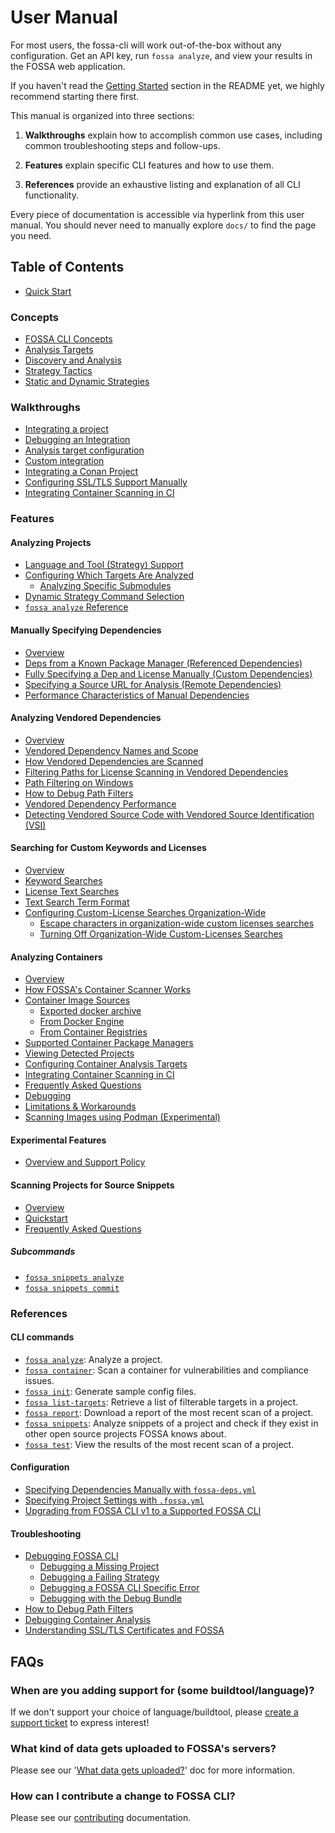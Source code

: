# User Manual

For most users, the fossa-cli will work out-of-the-box without any configuration. Get an API key, run `fossa analyze`, and view your results in the FOSSA web application.

If you haven't read the [Getting Started](../README.md#getting-started) section in the README yet, we highly recommend starting there first.

This manual is organized into three sections:

<!-- 1. **Concepts** explain the intent and mechanics behind FOSSA concepts (e.g. how FOSSA thinks about "projects" or "dependencies"), including important nuances and subtleties. -->

1. **Walkthroughs** explain how to accomplish common use cases, including common troubleshooting steps and follow-ups.

2. **Features** explain specific CLI features and how to use them.

3. **References** provide an exhaustive listing and explanation of all CLI functionality.

Every piece of documentation is accessible via hyperlink from this user manual. You should never need to manually explore `docs/` to find the page you need.

## Table of Contents

<!-- 1. [Concepts](#concepts) -->
<!-- ## Concepts

Concept guides explain the nuances behind how basic FOSSA primitives work. If you're looking to accomplish a specific goal, you should probably start with [Walkthroughs](#walkthroughs), but if you come across confusing behavior, understanding Concepts can help you debug what's going on.

- [The FOSSA ontology: Projects, Revisions, Analyses, and Targets](./concepts/ontology.md)
- [What is a Dependency?](./concepts/dependencies.md)
- [Locators, Project Identity, and Dependency Identity](./concepts/locators-and-identity.md)
- [Lifecycle of an Analysis](./concepts/analysis-and-analyzers.md)
-->

- [Quick Start](./walkthroughs/integrating.md)

### Concepts

- [FOSSA CLI Concepts](./concepts/analysis-and-analyzers.md)
- [Analysis Targets](./concepts/analysis-and-analyzers.md#analysis-targets)
- [Discovery and Analysis](./concepts/analysis-and-analyzers.md#discovery-and-analysis)
- [Strategy Tactics](./concepts/analysis-and-analyzers.md#tactics)
- [Static and Dynamic Strategies](./references/strategies/README.md#static-and-dynamic-strategies)

### Walkthroughs

- [Integrating a project](./walkthroughs/integrating.md)
- [Debugging an Integration](./references/debugging/README.md)
- [Analysis target configuration](./walkthroughs/analysis-target-configuration.md)
- [Custom integration](./walkthroughs/custom-integrating-with-bower-example.md)
- [Integrating a Conan Project](./walkthroughs/conan.md)
- [Configuring SSL/TLS Support Manually](./walkthroughs/ssl-cert.md)
- [Integrating Container Scanning in CI](./walkthroughs/container-scanning-generic-ci.md)

### Features

#### Analyzing Projects

<!-- Consider linking to each language, tool, or platform here -->
- [Language and Tool (Strategy) Support](./references/strategies/README.md)
- [Configuring Which Targets Are Analyzed](./walkthroughs/analysis-target-configuration.md)
  - [Analyzing Specific Submodules](./walkthroughs/analysis-target-configuration.md#target-filtering-for-submodules)
- [Dynamic Strategy Command Selection](./features/strategy-command-selection.md)
- [`fossa analyze` Reference](./references/subcommands/analyze.md)

#### Manually Specifying Dependencies

- [Overview](./features/manual-dependencies.md)
- [Deps from a Known Package Manager (Referenced Dependencies)](./features/manual-dependencies.md#referenced-dependencies)
- [Fully Specifying a Dep and License Manually (Custom Dependencies)](./features/manual-dependencies.md#referenced-dependencies)
- [Specifying a Source URL for Analysis (Remote Dependencies)](./features/manual-dependencies.md#referenced-dependencies)
- [Performance Characteristics of Manual Dependencies](./features/manual-dependencies.md#performance)

#### Analyzing Vendored Dependencies

- [Overview](./features/vendored-dependencies.md)
- [Vendored Dependency Names and Scope](./features/vendored-dependencies.md#vendored-dependency-names-and-scope)
- [How Vendored Dependencies are Scanned](./features/vendored-dependencies.md#how-vendored-dependencies-are-scanned)
- [Filtering Paths for License Scanning in Vendored Dependencies](./features/vendored-dependencies.md#path-filtering)
- [Path Filtering on Windows](./features/vendored-dependencies.md#path-filtering-and-windows)
- [How to Debug Path Filters](./features/vendored-dependencies.md#debugging-your-path-filters)
- [Vendored Dependency Performance](./features/vendored-dependencies.md#performance)
- [Detecting Vendored Source Code with Vendored Source Identification (VSI)](./references/subcommands/analyze/detect-vendored.md)

#### Searching for Custom Keywords and Licenses

- [Overview](./features/custom-license-and-keyword-searches.md)
- [Keyword Searches](./features/custom-license-and-keyword-searches.md#keyword-searches)
- [License Text Searches](./features/custom-license-and-keyword-searches.md#custom-license-searches)
- [Text Search Term Format](./features/custom-license-and-keyword-searches.md#regular-expression-format)
- [Configuring Custom-License Searches Organization-Wide](./features/custom-license-and-keyword-searches.md#configuring-custom-license-searches-for-your-whole-organization)
  - [Escape characters in organization-wide custom licenses searches](./features/custom-license-and-keyword-searches.md#escape-characters-in-custom-license-searches-for-your-whole-organization)
  - [Turning Off Organization-Wide Custom-Licenses Searches](./features/custom-license-and-keyword-searches.md#turning-off-organization-wide-custom-licenses-searches)

#### Analyzing Containers

- [Overview](./references/subcommands/container.md)
- [How FOSSA's Container Scanner Works](./references/subcommands/container/scanner.md#documentation)
- [Container Image Sources](./references/subcommands/container/scanner.md#container-image-source)
  - [Exported docker archive](./references/subcommands/container/scanner.md#1-exported-docker-archive)
  - [From Docker Engine](./references/subcommands/container/scanner.md#2-from-docker-engine)
  - [From Container Registries](./references/subcommands/container/scanner.md#3-from-registries)
- [Supported Container Package Managers](./references/subcommands/container/scanner.md#supported-container-package-managers)
- [Viewing Detected Projects](./references/subcommands/container/scanner.md#view-detected-projects)
- [Configuring Container Analysis Targets](./references/subcommands/container/scanner.md#utilize-analysis-target-configuration)
- [Integrating Container Scanning in CI](./walkthroughs/container-scanning-generic-ci.md)
- [Frequently Asked Questions](./references/subcommands/container/scanner.md#frequently-asked-questions-faqs)
- [Debugging](./references/subcommands/container/scanner.md#debugging)
- [Limitations & Workarounds](./references/subcommands/container/scanner.md#limitations--workarounds)
- [Scanning Images using Podman (Experimental)](./references/subcommands/container/podman.md)

#### Experimental Features

- [Overview and Support Policy](./references/experimental/README.md)

#### Scanning Projects for Source Snippets

- [Overview](./references/subcommands/snippets.md)
- [Quickstart](./references/subcommands/snippets.md#quickstart)
- [Frequently Asked Questions](./references/subcommands/snippets.md#faq)

##### Subcommands

- [`fossa snippets analyze`](./references/subcommands/snippets/analyze.md)
- [`fossa snippets commit`](./references/subcommands/snippets/commit.md)

### References

#### CLI commands

- [`fossa analyze`](./references/subcommands/analyze.md): Analyze a project.
- [`fossa container`](./references/subcommands/container.md): Scan a container for vulnerabilities and compliance issues.
- [`fossa init`](./references/subcommands/init.md): Generate sample config files.
- [`fossa list-targets`](./references/subcommands/list-targets.md): Retrieve a list of filterable targets in a project.
- [`fossa report`](./references/subcommands/report.md): Download a report of the most recent scan of a project.
- [`fossa snippets`](./references/subcommands/snippets.md): Analyze snippets of a project and check if they exist in other open source projects FOSSA knows about.
- [`fossa test`](./references/subcommands/test.md): View the results of the most recent scan of a project.

#### Configuration

- [Specifying Dependencies Manually with `fossa-deps.yml`](./references/files/fossa-deps.md)
- [Specifying Project Settings with `.fossa.yml`](./references/files/fossa-yml.md)
- [Upgrading from FOSSA CLI v1 to a Supported FOSSA CLI](./differences-from-v1.md)

#### Troubleshooting

- [Debugging FOSSA CLI](./references/debugging/README.md)
  - [Debugging a Missing Project](./references/debugging/README.md#debugging-a-missing-project)
  - [Debugging a Failing Strategy](./references/debugging/README.md#debugging-strategies)
  - [Debugging a FOSSA CLI Specific Error](./references/debugging/README.md#debugging-fossa-cli-operation)
  - [Debugging with the Debug Bundle](./references/debugging/README.md#debugging-with-the-debug-bundle)
- [How to Debug Path Filters](./features/vendored-dependencies.md#debugging-your-path-filters)
- [Debugging Container Analysis](./references/subcommands/container/scanner.md#debugging)
- [Understanding SSL/TLS Certificates and FOSSA](./walkthroughs/ssl-cert.md)

## FAQs

### When are you adding support for (some buildtool/language)?

If we don't support your choice of language/buildtool,
please [create a support ticket](https://support.fossa.com) to express interest!

### What kind of data gets uploaded to FOSSA's servers?

Please see our '[What data gets uploaded?](./walkthroughs/what-data-gets-uploaded.md)' doc for more information.

### How can I contribute a change to FOSSA CLI?

Please see our [contributing](./contributing/README.md) documentation.

